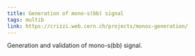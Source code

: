 ```yaml
---
title: Generation of mono-s(bb) signal
tags: multib
link: https://crizzi.web.cern.ch/projects/monos-generation/
---
```


Generation and validation of mono-s(bb) signal. 